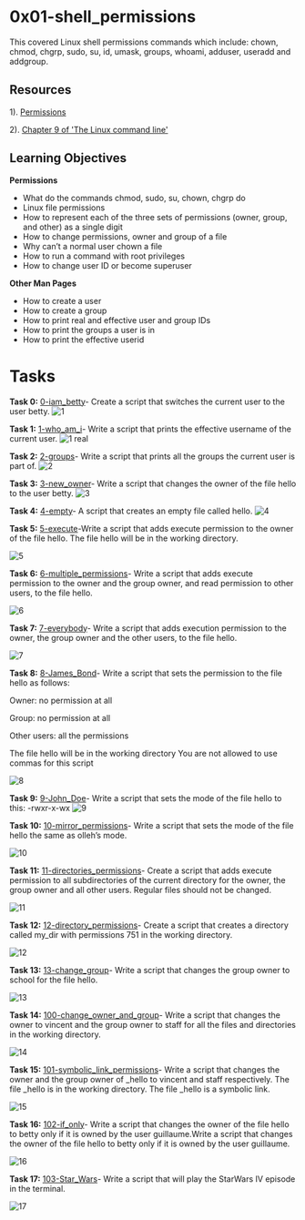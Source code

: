 # 0x01-shell_permissions

This covered Linux shell permissions commands which include: chown, chmod, chgrp, sudo, su, id, umask, groups, whoami, adduser, useradd and addgroup. 

## Resources

1). [Permissions](https://linuxcommand.org/lc3_lts0090.php)

2). [Chapter 9 of 'The Linux command line'](https://linuxcommand.org/tlcl.php)

## Learning Objectives

**Permissions**
- What do the commands chmod, sudo, su, chown, chgrp do
- Linux file permissions
- How to represent each of the three sets of permissions (owner, group, and other) as a single digit
- How to change permissions, owner and group of a file
- Why can’t a normal user chown a file
- How to run a command with root privileges
- How to change user ID or become superuser

**Other Man Pages**
- How to create a user
- How to create a group
- How to print real and effective user and group IDs
- How to print the groups a user is in
- How to print the effective userid

# Tasks

**Task 0:** [0-iam_betty](https://github.com/Muthoni-Maryanne/alx-system_engineering-devops/blob/main/0x01-shell_permissions/0-iam_betty)- Create a script that switches the current user to the user betty.
![1](https://github.com/Muthoni-Maryanne/alx-system_engineering-devops/assets/107298263/cac8c7f7-7765-483e-8ae8-40f17aa139d9)

**Task 1:** [1-who_am_i](https://github.com/Muthoni-Maryanne/alx-system_engineering-devops/blob/main/0x01-shell_permissions/1-who_am_i)- Write a script that prints the effective username of the current user.
![1 real](https://github.com/Muthoni-Maryanne/alx-system_engineering-devops/assets/107298263/569f7b8f-fa98-46f1-944f-6a9d25f93519)

**Task 2:** [2-groups](https://github.com/Muthoni-Maryanne/alx-system_engineering-devops/blob/main/0x01-shell_permissions/2-groups)- Write a script that prints all the groups the current user is part of.
![2](https://github.com/Muthoni-Maryanne/alx-system_engineering-devops/assets/107298263/83f56e2b-a919-4157-9291-8cdfc75ea07f)

**Task 3:** [3-new_owner](https://github.com/Muthoni-Maryanne/alx-system_engineering-devops/blob/main/0x01-shell_permissions/3-new_owner)- Write a script that changes the owner of the file hello to the user betty.
![3](https://github.com/Muthoni-Maryanne/alx-system_engineering-devops/assets/107298263/c5fb9fe1-e884-4d05-b4c2-627cab077f9e)

**Task 4:** [4-empty](https://github.com/Muthoni-Maryanne/alx-system_engineering-devops/blob/main/0x01-shell_permissions/4-empty)- A script that creates an empty file called hello. 
![4](https://github.com/Muthoni-Maryanne/alx-system_engineering-devops/assets/107298263/18952adb-b5c8-41f0-bfeb-2d54c5261be7)

**Task 5:** [5-execute](https://github.com/Muthoni-Maryanne/alx-system_engineering-devops/blob/main/0x01-shell_permissions/5-execute)-Write a script that adds execute permission to the owner of the file hello. The file hello will be in the working directory.

![5](https://github.com/Muthoni-Maryanne/alx-system_engineering-devops/assets/107298263/05f5c8d5-feb6-41b1-93b8-41f244b6a792)

**Task 6:** [6-multiple_permissions](https://github.com/Muthoni-Maryanne/alx-system_engineering-devops/blob/main/0x01-shell_permissions/6-multiple_permissions)- Write a script that adds execute permission to the owner and the group owner, and read permission to other users, to the file hello. 

![6](https://github.com/Muthoni-Maryanne/alx-system_engineering-devops/assets/107298263/380526a6-06ab-4af6-8e9e-6f7c4ecfed4c)

**Task 7:** [7-everybody](https://github.com/Muthoni-Maryanne/alx-system_engineering-devops/blob/main/0x01-shell_permissions/7-everybody)- Write a script that adds execution permission to the owner, the group owner and the other users, to the file hello.

![7](https://github.com/Muthoni-Maryanne/alx-system_engineering-devops/assets/107298263/8ea56082-98f4-4ed4-b5c6-e388805af139)

**Task 8:** [8-James_Bond](https://github.com/Muthoni-Maryanne/alx-system_engineering-devops/blob/main/0x01-shell_permissions/8-James_Bond)- Write a script that sets the permission to the file hello as follows:

Owner: no permission at all

Group: no permission at all

Other users: all the permissions

The file hello will be in the working directory You are not allowed to use commas for this script

![8](https://github.com/Muthoni-Maryanne/alx-system_engineering-devops/assets/107298263/4b61550c-fd0e-48ad-b8a4-86556db160bc)

**Task 9:** [9-John_Doe](https://github.com/Muthoni-Maryanne/alx-system_engineering-devops/blob/main/0x01-shell_permissions/9-John_Doe)- Write a script that sets the mode of the file hello to this: -rwxr-x-wx
![9](https://github.com/Muthoni-Maryanne/alx-system_engineering-devops/assets/107298263/8d59ccaf-0cdd-4fb2-b1a8-4bb04073a505)

**Task 10:** [10-mirror_permissions](https://github.com/Muthoni-Maryanne/alx-system_engineering-devops/blob/main/0x01-shell_permissions/10-mirror_permissions)- Write a script that sets the mode of the file hello the same as olleh’s mode.

![10](https://github.com/Muthoni-Maryanne/alx-system_engineering-devops/assets/107298263/6d588ae4-11d1-445a-ae04-930926f68026)

**Task 11:** [11-directories_permissions](https://github.com/Muthoni-Maryanne/alx-system_engineering-devops/blob/main/0x01-shell_permissions/11-directories_permissions)- Create a script that adds execute permission to all subdirectories of the current directory for the owner, the group owner and all other users. Regular files should not be changed.

![11](https://github.com/Muthoni-Maryanne/alx-system_engineering-devops/assets/107298263/fceb193e-34fa-47ab-ab60-8c3585857c6f)

**Task 12:** [12-directory_permissions](https://github.com/Muthoni-Maryanne/alx-system_engineering-devops/blob/main/0x01-shell_permissions/12-directory_permissions)- Create a script that creates a directory called my_dir with permissions 751 in the working directory.

![12](https://github.com/Muthoni-Maryanne/alx-system_engineering-devops/assets/107298263/b0ffe5a9-4db3-4b0c-b6f5-f6597446a884)

**Task 13:** [13-change_group](https://github.com/Muthoni-Maryanne/alx-system_engineering-devops/blob/main/0x01-shell_permissions/13-change_group)- Write a script that changes the group owner to school for the file hello.

![13](https://github.com/Muthoni-Maryanne/alx-system_engineering-devops/assets/107298263/d1a776d8-9c13-41fc-9921-c6ff3ad07d72)

**Task 14:** [100-change_owner_and_group](https://github.com/Muthoni-Maryanne/alx-system_engineering-devops/blob/main/0x01-shell_permissions/100-change_owner_and_group)- Write a script that changes the owner to vincent and the group owner to staff for all the files and directories in the working directory.

![14](https://github.com/Muthoni-Maryanne/alx-system_engineering-devops/assets/107298263/209d068f-1c73-4e20-ac10-315a872451d6)

**Task 15:** [101-symbolic_link_permissions](https://github.com/Muthoni-Maryanne/alx-system_engineering-devops/blob/main/0x01-shell_permissions/101-symbolic_link_permissions)- Write a script that changes the owner and the group owner of _hello to vincent and staff respectively. The file _hello is in the working directory. The file _hello is a symbolic link.

![15](https://github.com/Muthoni-Maryanne/alx-system_engineering-devops/assets/107298263/d4720b43-bfa9-4a6c-bdc4-866576e6c330)

**Task 16:** [102-if_only](https://github.com/Muthoni-Maryanne/alx-system_engineering-devops/blob/main/0x01-shell_permissions/102-if_only)- Write a script that changes the owner of the file hello to betty only if it is owned by the user guillaume.Write a script that changes the owner of the file hello to betty only if it is owned by the user guillaume.

![16](https://github.com/Muthoni-Maryanne/alx-system_engineering-devops/assets/107298263/0f7db0c5-7ff0-4f6f-9f26-886d126bc59b)

**Task 17:** [103-Star_Wars](https://github.com/Muthoni-Maryanne/alx-system_engineering-devops/blob/main/0x01-shell_permissions/103-Star_Wars)- Write a script that will play the StarWars IV episode in the terminal.

![17](https://github.com/Muthoni-Maryanne/alx-system_engineering-devops/assets/107298263/02c9ce68-435e-4900-8065-1130ab25e833)



